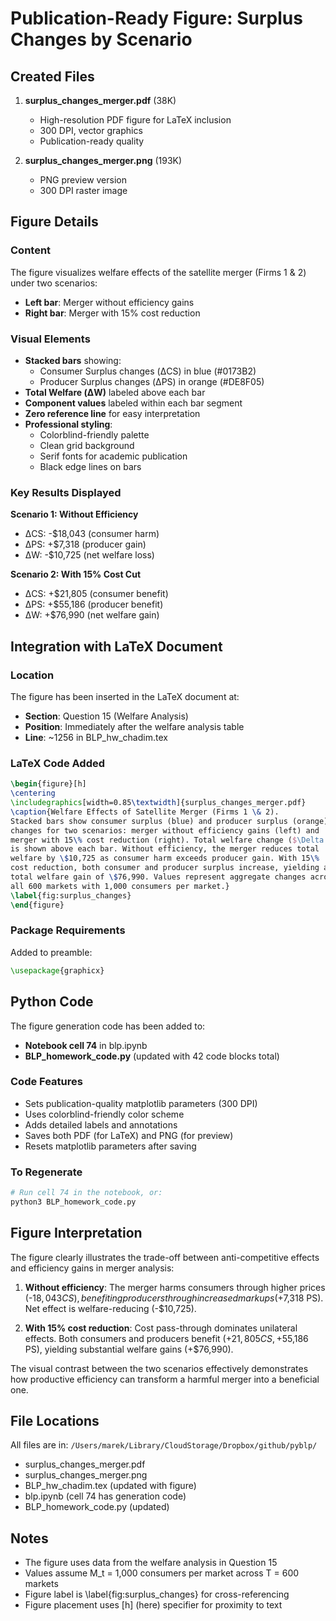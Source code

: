 # Publication-Ready Figure: Surplus Changes by Scenario

## Created Files

1. **surplus_changes_merger.pdf** (38K)
   - High-resolution PDF figure for LaTeX inclusion
   - 300 DPI, vector graphics
   - Publication-ready quality

2. **surplus_changes_merger.png** (193K)
   - PNG preview version
   - 300 DPI raster image

## Figure Details

### Content
The figure visualizes welfare effects of the satellite merger (Firms 1 & 2) under two scenarios:
- **Left bar**: Merger without efficiency gains
- **Right bar**: Merger with 15% cost reduction

### Visual Elements
- **Stacked bars** showing:
  - Consumer Surplus changes (ΔCS) in blue (#0173B2)
  - Producer Surplus changes (ΔPS) in orange (#DE8F05)
- **Total Welfare (ΔW)** labeled above each bar
- **Component values** labeled within each bar segment
- **Zero reference line** for easy interpretation
- **Professional styling**:
  - Colorblind-friendly palette
  - Clean grid background
  - Serif fonts for academic publication
  - Black edge lines on bars

### Key Results Displayed

**Scenario 1: Without Efficiency**
- ΔCS: -$18,043 (consumer harm)
- ΔPS: +$7,318 (producer gain)
- ΔW: -$10,725 (net welfare loss)

**Scenario 2: With 15% Cost Cut**
- ΔCS: +$21,805 (consumer benefit)
- ΔPS: +$55,186 (producer benefit)
- ΔW: +$76,990 (net welfare gain)

## Integration with LaTeX Document

### Location
The figure has been inserted in the LaTeX document at:
- **Section**: Question 15 (Welfare Analysis)
- **Position**: Immediately after the welfare analysis table
- **Line**: ~1256 in BLP_hw_chadim.tex

### LaTeX Code Added
```latex
\begin{figure}[h]
\centering
\includegraphics[width=0.85\textwidth]{surplus_changes_merger.pdf}
\caption{Welfare Effects of Satellite Merger (Firms 1 \& 2). 
Stacked bars show consumer surplus (blue) and producer surplus (orange) 
changes for two scenarios: merger without efficiency gains (left) and 
merger with 15\% cost reduction (right). Total welfare change ($\Delta W$) 
is shown above each bar. Without efficiency, the merger reduces total 
welfare by \$10,725 as consumer harm exceeds producer gain. With 15\% 
cost reduction, both consumer and producer surplus increase, yielding a 
total welfare gain of \$76,990. Values represent aggregate changes across 
all 600 markets with 1,000 consumers per market.}
\label{fig:surplus_changes}
\end{figure}
```

### Package Requirements
Added to preamble:
```latex
\usepackage{graphicx}
```

## Python Code

The figure generation code has been added to:
- **Notebook cell 74** in blp.ipynb
- **BLP_homework_code.py** (updated with 42 code blocks total)

### Code Features
- Sets publication-quality matplotlib parameters (300 DPI)
- Uses colorblind-friendly color scheme
- Adds detailed labels and annotations
- Saves both PDF (for LaTeX) and PNG (for preview)
- Resets matplotlib parameters after saving

### To Regenerate
```python
# Run cell 74 in the notebook, or:
python3 BLP_homework_code.py
```

## Figure Interpretation

The figure clearly illustrates the trade-off between anti-competitive effects 
and efficiency gains in merger analysis:

1. **Without efficiency**: The merger harms consumers through higher prices 
   (-$18,043 CS), benefiting producers through increased markups (+$7,318 PS). 
   Net effect is welfare-reducing (-$10,725).

2. **With 15% cost reduction**: Cost pass-through dominates unilateral effects. 
   Both consumers and producers benefit (+$21,805 CS, +$55,186 PS), yielding 
   substantial welfare gains (+$76,990).

The visual contrast between the two scenarios effectively demonstrates how 
productive efficiency can transform a harmful merger into a beneficial one.

## File Locations

All files are in: `/Users/marek/Library/CloudStorage/Dropbox/github/pyblp/`

- surplus_changes_merger.pdf
- surplus_changes_merger.png
- BLP_hw_chadim.tex (updated with figure)
- blp.ipynb (cell 74 has generation code)
- BLP_homework_code.py (updated)

## Notes

- The figure uses data from the welfare analysis in Question 15
- Values assume M_t = 1,000 consumers per market across T = 600 markets
- Figure label is \label{fig:surplus_changes} for cross-referencing
- Figure placement uses [h] (here) specifier for proximity to text

